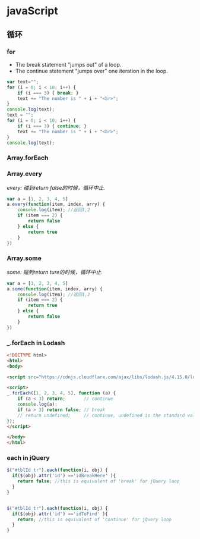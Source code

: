 # javaScript

## 循环

### for

- The break statement "jumps out" of a loop.
- The continue statement "jumps over" one iteration in the loop.

```javascript
var text="";
for (i = 0; i < 10; i++) {
    if (i === 3) { break; }
    text += "The number is " + i + "<br>";
}
console.log(text);
text = "";
for (i = 0; i < 10; i++) {
    if (i === 3) { continue; }
    text += "The number is " + i + "<br>";
}
console.log(text);
```

### Array.forEach

### Array.every

*every: 碰到return false的时候，循环中止.*

```javascript
var a = [1, 2, 3, 4, 5]
a.every(function(item, index, arry) {
    console.log(item); //返回1,2
    if (item === 2) {
        return false
    } else {
        return true
    }
})
```

### Array.some

*some: 碰到return ture的时候，循环中止.*

```javascript
var a = [1, 2, 3, 4, 5]
a.some(function(item, index, arry) {
    console.log(item); //返回1,2
    if (item === 2) {
        return true
    } else {
        return false
    }
})
```

### _.forEach in Lodash

```html
<!DOCTYPE html>
<html>
<body>

<script src="https://cdnjs.cloudflare.com/ajax/libs/lodash.js/4.15.0/lodash.min.js"></script>

<script>
_.forEach([1, 2, 3, 4, 5], function (a) {
    if (a < 3) return;       // continue
    console.log(a);
    if (a > 3) return false; // break
    // return undefined;     // continue, undefined is the standard value of ending a function
});
</script>

</body>
</html>
```

### each in jQuery

```javascript
$("#tblId tr").each(function(i, obj) {
  if($(obj).attr('id') =='idBreakHere' ){
    return false; //this is equivalent of 'break' for jQuery loop
  }
}


$("#tblId tr").each(function(i, obj) {
  if($(obj).attr('id') =='idToFind' ){
    return; //this is equivalent of 'continue' for jQuery loop
  }
}
```